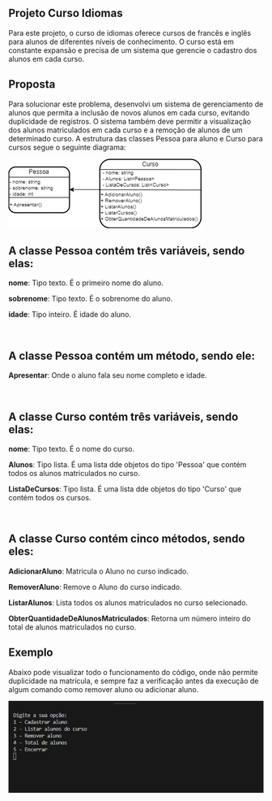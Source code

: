 ## Projeto Curso Idiomas

Para este projeto, o curso de idiomas oferece cursos de francês e inglês para alunos de diferentes níveis de conhecimento. O curso está em constante expansão e precisa de um sistema que gerencie o cadastro dos alunos em cada curso.

## Proposta

Para solucionar este problema, desenvolvi um sistema de gerenciamento de alunos que permita a inclusão de novos alunos em cada curso, evitando duplicidade de registros. O sistema também deve permitir a visualização dos alunos matriculados em cada curso e a remoção de alunos de um determinado curso. A estrutura das classes Pessoa para aluno e Curso para cursos segue o seguinte diagrama:

![Diagrama das classes](diagrama_escola_idiomas.png)

## A classe Pessoa contém três variáveis, sendo elas:

**nome**: Tipo texto. É o primeiro nome do aluno.

**sobrenome**: Tipo texto. É o sobrenome do aluno.

**idade**: Tipo inteiro. É idade do aluno.

<br>

## A classe Pessoa contém um método, sendo ele:

**Apresentar**: Onde o aluno fala seu nome completo e idade.

<br>

## A classe Curso contém três variáveis, sendo elas:

**nome**: Tipo texto. É o nome do curso.

**Alunos**: Tipo lista. É uma lista dde objetos do tipo 'Pessoa' que contém todos os alunos matriculados no curso.

**ListaDeCursos**: Tipo lista. É uma lista dde objetos do tipo 'Curso' que contém todos os cursos.

<br>

## A classe Curso contém cinco métodos, sendo eles:

**AdicionarAluno**: Matricula o Aluno no curso indicado.

**RemoverAluno**: Remove o Aluno do curso indicado.

**ListarAlunos**: Lista todos os alunos matriculados no curso selecionado.

**ObterQuantidadeDeAlunosMatriculados**: Retorna um número inteiro do total de alunos matriculados no curso.

## Exemplo

Abaixo pode visualizar todo o funcionamento do código, onde não permite duplicidade na matrícula, e sempre faz a verificação antes da execução de algum comando como remover aluno ou adicionar aluno.

![Exemplo](curso_idiomas.gif)
